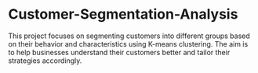 # Customer-Segmentation-Analysis
This project focuses on segmenting customers into different groups based on their behavior and characteristics using K-means clustering. 
The aim is to help businesses understand their customers better and tailor their strategies accordingly.
